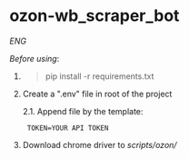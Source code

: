 # ozon-wb_scraper_bot

*ENG*

_Before using_:

1. >pip install -r requirements.txt

2. Create a ".env" file in root of the project

    2.1. Append file by the template:

        TOKEN=YOUR API TOKEN
        
3. Download chrome driver to _scripts/ozon/_
